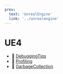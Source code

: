 ```yaml
---
prev:
  text: 'UnrealEngine'
  link: '../unrealengine'
---
```

# UE4
- 📄 [DebuggingTips](/UnrealEngine/UE4/debuggingTips)
- 📄 [Profiling](/UnrealEngine/UE4/profiling)
- 📄 [GarbageCollection](/UnrealEngine/UE4/garbageCollection)